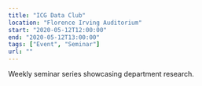 ```yaml
---
title: "ICG Data Club"
location: "Florence Irving Auditorium"
start: "2020-05-12T12:00:00"
end: "2020-05-12T13:00:00"
tags: ["Event", "Seminar"]
url: ""
---
```


Weekly seminar series showcasing department research.

<!-- endexcerpt -->

